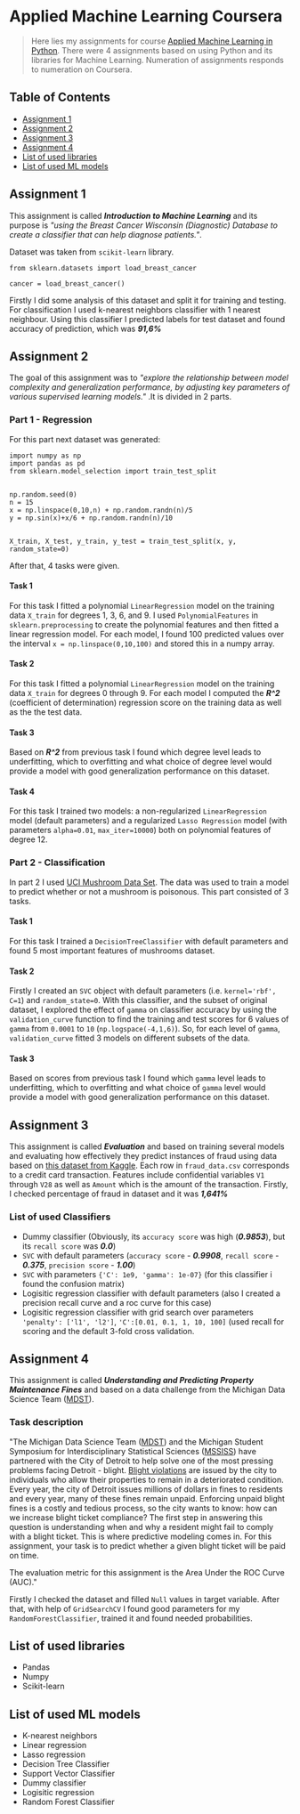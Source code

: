 # Applied Machine Learning Coursera
> Here lies my assignments for course [Applied Machine Learning in Python](https://www.coursera.org/learn/python-machine-learning).
> There were 4 assignments based on using Python and its libraries for Machine Learning.
> Numeration of assignments responds to numeration on Coursera.


## Table of Contents
* [Assignment 1](#assignment-1)
* [Assignment 2](#assignment-2)
* [Assignment 3](#assignment-3)
* [Assignment 4](#assignment-4)
* [List of used libraries](#list-of-used-libraries)
* [List of used ML models](#list-of-used-ml-models)


## Assignment 1
This assignment is called ***Introduction to Machine Learning*** and its purpose is *"using the Breast Cancer Wisconsin (Diagnostic) Database to create a classifier that can help diagnose patients."*.

Dataset was taken from `scikit-learn` library.

```
from sklearn.datasets import load_breast_cancer

cancer = load_breast_cancer()
```

Firstly I did some analysis of this dataset and split it for training and testing.
For classification I used k-nearest neighbors classifier with 1 nearest neighbour.
Using this classifier I predicted labels for test dataset and found accuracy of prediction, which was ***91,6%***


## Assignment 2
The goal of this assignment was to *"explore the relationship between model complexity and generalization performance, by adjusting key parameters of various supervised learning models."* .It is divided in 2 parts.

### Part 1 - Regression
For this part next dataset was generated:

```
import numpy as np
import pandas as pd
from sklearn.model_selection import train_test_split


np.random.seed(0)
n = 15
x = np.linspace(0,10,n) + np.random.randn(n)/5
y = np.sin(x)+x/6 + np.random.randn(n)/10


X_train, X_test, y_train, y_test = train_test_split(x, y, random_state=0)
```

After that, 4 tasks were given.

#### Task 1
For this task I fitted a polynomial `LinearRegression` model on the training data `X_train` for degrees 1, 3, 6, and 9. 
I used `PolynomialFeatures` in `sklearn.preprocessing` to create the polynomial features and then fitted a linear regression model. 
For each model, I found 100 predicted values over the interval `x = np.linspace(0,10,100)` and stored this in a numpy array.

#### Task 2
For this task I fitted a polynomial `LinearRegression` model on the training data `X_train` for degrees 0 through 9. 
For each model I computed the ***R^2*** (coefficient of determination) regression score on the training data as well as the the test data.

#### Task 3
Based on ***R^2*** from previous task I found which degree level leads to underfitting, which to overfitting and what choice of degree level would provide a model with good generalization performance on this dataset.

#### Task 4
For this task I trained two models: a non-regularized `LinearRegression` model (default parameters) and a regularized `Lasso Regression` model (with parameters `alpha=0.01`, `max_iter=10000`) both on polynomial features of degree 12.

### Part 2 - Classification
In part 2 I used [UCI Mushroom Data Set](http://archive.ics.uci.edu/ml/datasets/Mushroom?ref=datanews.io). 
The data was used to train a model to predict whether or not a mushroom is poisonous.
This part consisted of 3 tasks.

#### Task 1
For this task I trained a `DecisionTreeClassifier` with default parameters and found 5 most important features of mushrooms dataset.

#### Task 2
Firstly I created an `SVC` object with default parameters (i.e. `kernel='rbf', C=1`) and `random_state=0`. 
With this classifier, and the subset of original dataset, I explored the effect of `gamma` on classifier accuracy by using the `validation_curve` function to find the training and test scores for 6 values of `gamma` from `0.0001` to `10` (`np.logspace(-4,1,6)`).
So, for each level of `gamma`, `validation_curve` fitted 3 models on different subsets of the data.

#### Task 3
Based on scores from previous task I found which `gamma` level leads to underfitting, which to overfitting and what choice of `gamma` level would provide a model with good generalization performance on this dataset.


## Assignment 3
This assignment is called ***Evaluation*** and based on training several models and evaluating how effectively they predict instances of fraud using data based on [this dataset from Kaggle](https://www.kaggle.com/dalpozz/creditcardfraud).
Each row in `fraud_data.csv` corresponds to a credit card transaction. Features include confidential variables `V1` through `V28` as well as `Amount` which is the amount of the transaction.
Firstly, I checked percentage of fraud in dataset and it was ***1,641%***

### List of used Classifiers
- Dummy classifier (Obviously, its `accuracy score` was high (***0.9853***), but its `recall score` was ***0.0***)
- `SVC` with default parameters (`accuracy score` - ***0.9908***, `recall score` - ***0.375***, `precision score` - ***1.00***)
- `SVC` with parameters `{'C': 1e9, 'gamma': 1e-07}` (for this classifier i found the confusion matrix)
- Logisitic regression classifier with default parameters (also I created a precision recall curve and a roc curve for this case)
- Logisitic regression classifier with grid search over parameters `'penalty': ['l1', 'l2']`, `'C':[0.01, 0.1, 1, 10, 100]` (used recall for scoring and the default 3-fold cross validation.
 
 
## Assignment 4
This assignment is called ***Understanding and Predicting Property Maintenance Fines*** and based on a data challenge from the Michigan Data Science Team ([MDST](http://midas.umich.edu/mdst/)).

### Task description
"The Michigan Data Science Team ([MDST](http://midas.umich.edu/mdst/)) and the Michigan Student Symposium for Interdisciplinary Statistical Sciences ([MSSISS](https://sites.lsa.umich.edu/mssiss/)) have partnered with the City of Detroit to help solve one of the most pressing problems facing Detroit - blight. [Blight violations](http://www.detroitmi.gov/How-Do-I/Report/Blight-Complaint-FAQs) are issued by the city to individuals who allow their properties to remain in a deteriorated condition. Every year, the city of Detroit issues millions of dollars in fines to residents and every year, many of these fines remain unpaid. Enforcing unpaid blight fines is a costly and tedious process, so the city wants to know: how can we increase blight ticket compliance?
The first step in answering this question is understanding when and why a resident might fail to comply with a blight ticket. This is where predictive modeling comes in. For this assignment, your task is to predict whether a given blight ticket will be paid on time.

The evaluation metric for this assignment is the Area Under the ROC Curve (AUC)."

Firstly I checked the dataset and filled `Null` values in target variable. After that, with help of `GridSearchCV` I found good parameters for my `RandomForestClassifier`, trained it and found needed probabilities.

## List of used libraries
- Pandas
- Numpy
- Scikit-learn

## List of used ML models
- K-nearest neighbors
- Linear regression
- Lasso regression
- Decision Tree Classifier
- Support Vector Classifier
- Dummy classifier
- Logisitic regression
- Random Forest Classifier
